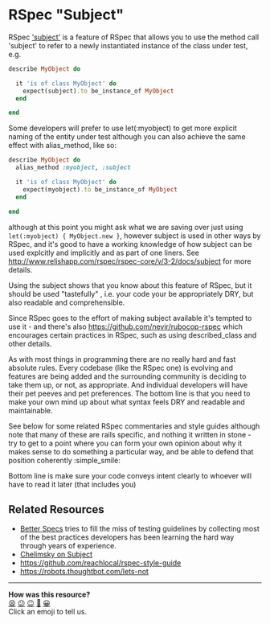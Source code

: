 RSpec "Subject"
===============

RSpec ['subject'](http://www.relishapp.com/rspec/rspec-core/v/3-2/docs/subject) is a feature of RSpec that allows you to use the method call 'subject' to refer to a newly instantiated instance of the class under test, e.g. 

```ruby
describe MyObject do

  it 'is of class MyObject' do
    expect(subject).to be_instance_of MyObject
  end

end
```

Some developers will prefer to use let(:myobject) to get more explicit naming of the entity under test although you can also achieve the same effect with alias_method, like so:

```ruby
describe MyObject do
  alias_method :myobject, :subject

  it 'is of class MyObject' do
    expect(myobject).to be_instance_of MyObject
  end

end
```

although at this point you might ask what we are saving over just using `let(:myobject) { MyObject.new }`, however subject is used in other ways by RSpec, and it's good to have a working knowledge of how subject can be used explcitly and implicitly and as part of one liners.  See http://www.relishapp.com/rspec/rspec-core/v/3-2/docs/subject for more details.

Using the subject shows that you know about this feature of RSpec, but it should be used "tastefully" , i.e. your code your be appropriately DRY, but also readable and comprehensible.

Since RSpec goes to the effort of making subject available it's tempted to use it - and there's also https://github.com/nevir/rubocop-rspec which encourages certain practices in RSpec, such as using described_class and other details.

As with most things in programming there are no really hard and fast absolute rules.  Every codebase (like the RSpec one) is evolving and features are being added and the surrounding community is deciding to take them up, or not, as appropriate.  And individual developers will have their pet peeves and pet preferences.  The bottom line is that you need to make your own mind up about what syntax feels DRY and readable and maintainable.

See below for some related RSpec commentaries and style guides although note that many of these are rails specific, and nothing it written in stone - try to get to a point where you can form your own opinion about why it makes sense to do something a particular way, and be able to defend that position coherently :simple_smile:

Bottom line is make sure your code conveys intent clearly to whoever will have to read it later (that includes you)

Related Resources
-----------------

* [Better Specs](http://betterspecs.org/) tries to fill the miss of testing guidelines by collecting most of the best practices developers has been learning the hard way through years of experience.
* [Chelimsky on Subject](http://blog.davidchelimsky.net/blog/2012/05/13/spec-smell-explicit-use-of-subject/)
* https://github.com/reachlocal/rspec-style-guide
* https://robots.thoughtbot.com/lets-not

<!-- BEGIN GENERATED SECTION DO NOT EDIT -->

---

**How was this resource?**  
[😫](https://airtable.com/shrUJ3t7KLMqVRFKR?prefill_Repository=course&prefill_File=pills/rspec_subject.md&prefill_Sentiment=😫) [😕](https://airtable.com/shrUJ3t7KLMqVRFKR?prefill_Repository=course&prefill_File=pills/rspec_subject.md&prefill_Sentiment=😕) [😐](https://airtable.com/shrUJ3t7KLMqVRFKR?prefill_Repository=course&prefill_File=pills/rspec_subject.md&prefill_Sentiment=😐) [🙂](https://airtable.com/shrUJ3t7KLMqVRFKR?prefill_Repository=course&prefill_File=pills/rspec_subject.md&prefill_Sentiment=🙂) [😀](https://airtable.com/shrUJ3t7KLMqVRFKR?prefill_Repository=course&prefill_File=pills/rspec_subject.md&prefill_Sentiment=😀)  
Click an emoji to tell us.

<!-- END GENERATED SECTION DO NOT EDIT -->
